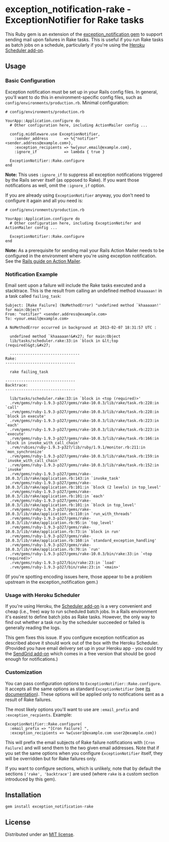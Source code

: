 exception_notification-rake - ExceptionNotifier for Rake tasks
==============================================================

This Ruby gem is an extension of the [exception_notification gem](http://rubygems.org/gems/exception_notification) to support sending mail upon failures in Rake tasks. This is useful if you run Rake tasks as batch jobs on a schedule, particularly if you're using the [Heroku Scheduler add-on](http://addons.heroku.com/scheduler).


## Usage

### Basic Configuration

Exception notification must be set up in your Rails config files. In general, you'll want to do this in environment-specific config files, such as `config/environments/production.rb`. Minimal configuration:

    # config/environments/production.rb

    YourApp::Application.configure do
      # Other configuration here, including ActionMailer config ...

      config.middleware.use ExceptionNotifier,
        :sender_address       => %{"notifier" <sender.address@example.com>},
        :exception_recipients => %w{your.email@example.com},
        :ignore_if            => lambda { true }

      ExceptionNotifier::Rake.configure
    end

**Note:** This uses `:ignore_if` to suppress all exception notifications triggered by the Rails server itself (as opposed to Rake). If you want those notifications as well, omit the `:ignore_if` option.

If you are already using `ExceptionNotifier` anyway, you don't need to configure it again and all you need is:

	# config/environments/production.rb

	YourApp::Application.configure do
	  # Other configuration here, including ExceptionNotifer and ActionMailer config ...

	  ExceptionNotifier::Rake.configure
	end

**Note:** As a prerequisite for sending mail your Rails Action Mailer needs to be configured in the environment where you're using exception notification. See the [Rails guide on Action Mailer](http://guides.rubyonrails.org/action_mailer_basics.html#action-mailer-configuration).


### Notification Example

Email sent upon a failure will include the Rake tasks executed and a stacktrace. This is the result from calling an undefined method `khaaaaan!` in a task called `failing_task`:

	Subject: [Rake Failure] (NoMethodError) "undefined method `khaaaaan!' for main:Object"
	From: "notifier" <sender.address@example.com>
	To: <your.email@example.com>

	A NoMethodError occurred in background at 2013-02-07 18:31:57 UTC :

	  undefined method `khaaaaan!&#x27; for main:Object
	  lib/tasks/scheduler.rake:33:in `block in &lt;top (required)&gt;&#x27;

	  -------------------------------
	Rake:
	-------------------------------

	  rake failing_task

	-------------------------------
	Backtrace:
	-------------------------------

	  lib/tasks/scheduler.rake:33:in `block in <top (required)>'
	  .rvm/gems/ruby-1.9.3-p327/gems/rake-10.0.3/lib/rake/task.rb:228:in `call'
	  .rvm/gems/ruby-1.9.3-p327/gems/rake-10.0.3/lib/rake/task.rb:228:in `block in execute'
	  .rvm/gems/ruby-1.9.3-p327/gems/rake-10.0.3/lib/rake/task.rb:223:in `each'
	  .rvm/gems/ruby-1.9.3-p327/gems/rake-10.0.3/lib/rake/task.rb:223:in `execute'
	  .rvm/gems/ruby-1.9.3-p327/gems/rake-10.0.3/lib/rake/task.rb:166:in `block in invoke_with_call_chain'
	  .rvm/rubies/ruby-1.9.3-p327/lib/ruby/1.9.1/monitor.rb:211:in `mon_synchronize'
	  .rvm/gems/ruby-1.9.3-p327/gems/rake-10.0.3/lib/rake/task.rb:159:in `invoke_with_call_chain'
	  .rvm/gems/ruby-1.9.3-p327/gems/rake-10.0.3/lib/rake/task.rb:152:in `invoke'
	  .rvm/gems/ruby-1.9.3-p327/gems/rake-10.0.3/lib/rake/application.rb:143:in `invoke_task'
	  .rvm/gems/ruby-1.9.3-p327/gems/rake-10.0.3/lib/rake/application.rb:101:in `block (2 levels) in top_level'
	  .rvm/gems/ruby-1.9.3-p327/gems/rake-10.0.3/lib/rake/application.rb:101:in `each'
	  .rvm/gems/ruby-1.9.3-p327/gems/rake-10.0.3/lib/rake/application.rb:101:in `block in top_level'
	  .rvm/gems/ruby-1.9.3-p327/gems/rake-10.0.3/lib/rake/application.rb:110:in `run_with_threads'
	  .rvm/gems/ruby-1.9.3-p327/gems/rake-10.0.3/lib/rake/application.rb:95:in `top_level'
	  .rvm/gems/ruby-1.9.3-p327/gems/rake-10.0.3/lib/rake/application.rb:73:in `block in run'
	  .rvm/gems/ruby-1.9.3-p327/gems/rake-10.0.3/lib/rake/application.rb:160:in `standard_exception_handling'
	  .rvm/gems/ruby-1.9.3-p327/gems/rake-10.0.3/lib/rake/application.rb:70:in `run'
	  .rvm/gems/ruby-1.9.3-p327/gems/rake-10.0.3/bin/rake:33:in `<top (required)>'
	  .rvm/gems/ruby-1.9.3-p327/bin/rake:23:in `load'
	  .rvm/gems/ruby-1.9.3-p327/bin/rake:23:in `<main>'

(If you're spotting encoding issues here, those appear to be a problem upstream in the exception_notification gem.)


### Usage with Heroku Scheduler

If you're using Heroku, the [Scheduler add-on](http://addons.heroku.com/scheduler) is a very convenient and cheap (i.e., free) way to run scheduled batch jobs. In a Rails environment it's easiest to define batch jobs as Rake tasks. However, the only way to find out whether a task run by the scheduler succeeded or failed is generally reading the logs.

This gem fixes this issue. If you configure exception notification as described above it should work out of the box with the Heroku Scheduler. (Provided you have email delivery set up in your Heroku app - you could try the [SendGrid add-on](https://addons.heroku.com/sendgrid) which comes in a free version that should be good enough for notifications.)


### Customization

You can pass configuration options to `ExceptionNotifier::Rake.configure`. It accepts all the same options as standard `ExceptionNotifier` (see [its documentation](https://github.com/smartinez87/exception_notification)). These options will be applied only to notifications sent as a result of Rake failures.

The most likely options you'll want to use are `:email_prefix` and `:exception_recpients`. Example:

    ExceptionNotifier::Rake.configure(
	  :email_prefix => "[Cron Failure] ",
	  :exception_recipients => %w{user1@example.com user2@example.com})

This will prefix the email subjects of Rake failure notifications with `[Cron Failure]` and will send them to the two given email addresses. Note that if you set the same options when you configure `ExceptionNotifier` itself, they will be overridden but for Rake failures only.

If you want to configure sections, which is unlikely, note that by default the sections `['rake', 'backtrace']` are used (where `rake` is a custom section introduced by this gem).


## Installation

    gem install exception_notification-rake


## License

Distributed under an [MIT license](https://github.com/nikhaldi/exception_notification-rake/blob/master/LICENSE.md).
